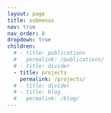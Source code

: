```yaml
---
layout: page
title: submenus
nav: true
nav_order: 8
dropdown: true
children:
  # - title: publications
  #   permalink: /publications/
  # - title: divider
  - title: projects
    permalink: /projects/
  # - title: divider
  # - title: blog
  #   permalink: /blog/
---
```

